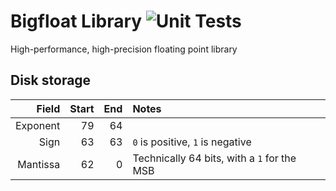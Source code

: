# Bigfloat Library ![Unit Tests](https://github.com/Plenglin/bigfloat/workflows/Unit%20Tests/badge.svg)

High-performance, high-precision floating point library

## Disk storage

| Field    | Start | End | Notes |
|---------:|------:|----:|:------|
| Exponent | 79    | 64
| Sign     | 63    | 63  |`0` is positive, `1` is negative
| Mantissa | 62    | 0   |Technically 64 bits, with a `1` for the MSB